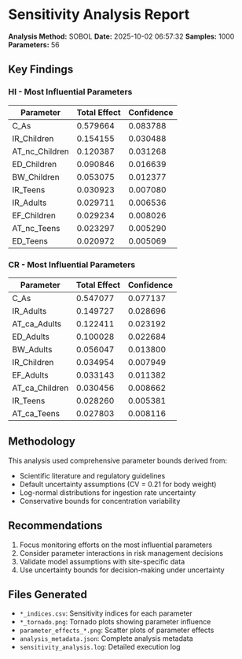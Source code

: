 # Sensitivity Analysis Report

**Analysis Method:** SOBOL
**Date:** 2025-10-02 06:57:32
**Samples:** 1000
**Parameters:** 56

## Key Findings

### HI - Most Influential Parameters

| Parameter | Total Effect | Confidence |
|-----------|--------------|------------|
| C_As | 0.579664 | 0.083788 |
| IR_Children | 0.154155 | 0.030488 |
| AT_nc_Children | 0.120387 | 0.031268 |
| ED_Children | 0.090846 | 0.016639 |
| BW_Children | 0.053075 | 0.012377 |
| IR_Teens | 0.030923 | 0.007080 |
| IR_Adults | 0.029711 | 0.006536 |
| EF_Children | 0.029234 | 0.008026 |
| AT_nc_Teens | 0.023297 | 0.005290 |
| ED_Teens | 0.020972 | 0.005069 |

### CR - Most Influential Parameters

| Parameter | Total Effect | Confidence |
|-----------|--------------|------------|
| C_As | 0.547077 | 0.077137 |
| IR_Adults | 0.149727 | 0.028696 |
| AT_ca_Adults | 0.122411 | 0.023192 |
| ED_Adults | 0.100028 | 0.022684 |
| BW_Adults | 0.056047 | 0.013800 |
| IR_Children | 0.034954 | 0.007949 |
| EF_Adults | 0.033143 | 0.011382 |
| AT_ca_Children | 0.030456 | 0.008662 |
| IR_Teens | 0.028260 | 0.005381 |
| AT_ca_Teens | 0.027803 | 0.008116 |

## Methodology

This analysis used comprehensive parameter bounds derived from:
- Scientific literature and regulatory guidelines
- Default uncertainty assumptions (CV = 0.21 for body weight)
- Log-normal distributions for ingestion rate uncertainty
- Conservative bounds for concentration variability

## Recommendations

1. Focus monitoring efforts on the most influential parameters
2. Consider parameter interactions in risk management decisions
3. Validate model assumptions with site-specific data
4. Use uncertainty bounds for decision-making under uncertainty

## Files Generated

- `*_indices.csv`: Sensitivity indices for each parameter
- `*_tornado.png`: Tornado plots showing parameter influence
- `parameter_effects_*.png`: Scatter plots of parameter effects
- `analysis_metadata.json`: Complete analysis metadata
- `sensitivity_analysis.log`: Detailed execution log

